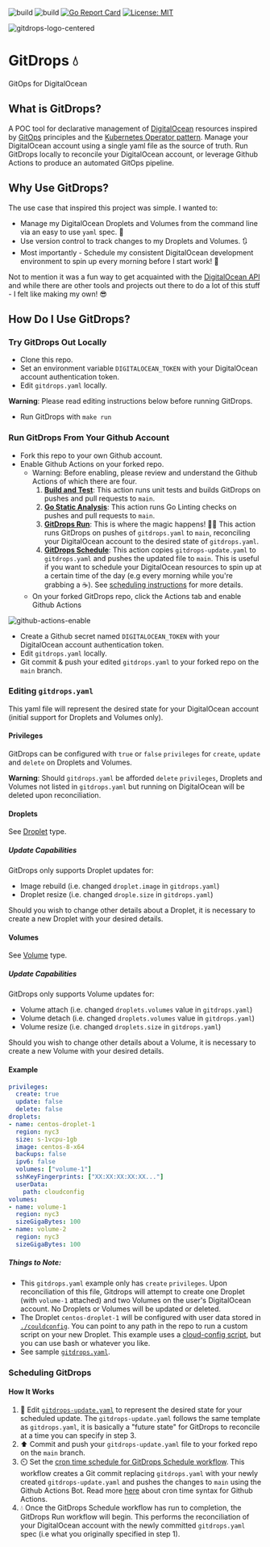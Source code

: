 ![build](https://github.com/cloudnativedude/gitdrops/actions/workflows/go-build-test.yaml/badge.svg)
![build](https://github.com/cloudnativedude/gitdrops/actions/workflows/go-static-analysis.yaml/badge.svg)
[![Go Report Card](https://goreportcard.com/badge/github.com/cloudnativedude/gitdrops)](https://goreportcard.com/report/github.com/cloudnativedude/gitdrops)
[![License: MIT](https://img.shields.io/badge/License-MIT-yellow.svg)](https://opensource.org/licenses/MIT)

![gitdrops-logo-centered](https://user-images.githubusercontent.com/41484746/119481306-726e6880-bd4a-11eb-9a3c-e3f3d849423f.png)

# GitDrops 💧
GitOps for DigitalOcean

## What is GitDrops?
A POC tool for declarative management of [DigitalOcean](https://developers.digitalocean.com/) resources inspired by [GitOps](https://www.weave.works/technologies/gitops/) principles and the [Kubernetes Operator pattern](https://kubernetes.io/docs/concepts/extend-kubernetes/operator/). Manage your DigitalOcean account using a single yaml file as the source of truth. Run GitDrops locally to reconcile your DigitalOcean account, or leverage Github Actions to produce an automated GitOps pipeline.

## Why Use GitDrops?
The use case that inspired this project was simple. I wanted to:
* Manage my DigitalOcean Droplets and Volumes from the command line via an easy to use `yaml` spec. 📝
* Use version control to track changes to my Droplets and Volumes. 🔃
* Most importantly - Schedule my consistent DigitalOcean development environment to spin up every morning before I start work! 🚀

Not to mention it was a fun way to get acquainted with the [DigitalOcean API](https://developers.digitalocean.com/documentation/v2/) and while there are other tools and projects out there to do a lot of this stuff - I felt like making my own! 😎 

## How Do I Use GitDrops?

### Try GitDrops Out Locally

* Clone this repo.
* Set an environment variable `DIGITALOCEAN_TOKEN` with your DigitalOcean account authentication token.
* Edit `gitdrops.yaml` locally. 

**Warning**: Please read editing instructions below before running GitDrops.

* Run GitDrops with `make run`

### Run GitDrops From Your Github Account

* Fork this repo to your own Github account.
* Enable Github Actions on your forked repo.
  * Warning: Before enabling, please review and understand the Github Actions of which there are four.
    1. **[Build and Test](https://github.com/cloudnativedude/gitdrops/blob/main/.github/workflows/go-build-test.yaml)**: This action runs unit tests and builds GitDrops on pushes and pull requests to `main`.
    2. **[Go Static Analysis](https://github.com/cloudnativedude/gitdrops/blob/main/.github/workflows/go-static-analysis.yaml)**: This action runs Go Linting checks on pushes and pull requests to `main`.
    3. **[GitDrops Run](https://github.com/cloudnativedude/gitdrops/blob/main/.github/workflows/gitdrops-run.yaml)**: This is where the magic happens! 🧙‍♂️ This action runs GitDrops on pushes of `gitdrops.yaml` to `main`, reconciling your DigitalOcean account to the desired state of `gitdrops.yaml`.
    4. **[GitDrops Schedule](https://github.com/cloudnativedude/gitdrops/blob/main/.github/workflows/gitdrops-schedule.yaml)**: This action copies `gitdrops-update.yaml` to `gitdrops.yaml` and pushes the updated file to `main`. This is useful if you want to schedule your DigitalOcean resources to spin up at a certain time of the day (e.g every morning while you're grabbing a ☕). See [scheduling instructions](#scheduling-gitdrops) for more details. 
  * On your forked GitDrops repo, click the Actions tab and enable Github Actions
  
![github-actions-enable](https://user-images.githubusercontent.com/41484746/119275751-ac3a5480-bc0e-11eb-92aa-92a2f85d3e7b.PNG)

* Create a Github secret named `DIGITALOCEAN_TOKEN` with your DigitalOcean account authentication token.
* Edit `gitdrops.yaml` locally.
* Git commit & push your edited `gitdrops.yaml` to your forked repo on the `main` branch.

### Editing `gitdrops.yaml`

This yaml file will represent the desired state for your DigitalOcean account (initial support for Droplets and Volumes only).

#### Privileges

GitDrops can be configured with `true` or `false` `privileges` for `create`, `update` and `delete` on Droplets and Volumes.

**Warning**: Should `gitdrops.yaml` be afforded `delete` `privileges`, Droplets and Volumes not listed in `gitdrops.yaml` but running on DigitalOcean will be deleted upon reconciliation.

#### Droplets

See [Droplet](https://github.com/cloudnativedude/gitdrops/blob/main/pkg/gitdrops/types.go#L17) type.

##### Update Capabilities

GitDrops only supports Droplet updates for:
* Image rebuild (i.e. changed `droplet.image` in `gitdrops.yaml`)
* Droplet resize (i.e. changed `drople.size` in `gitdrops.yaml`)

Should you wish to change other details about a Droplet, it is necessary to create a new Droplet with your desired details.

#### Volumes

See [Volume](https://github.com/cloudnativedude/gitdrops/blob/main/pkg/gitdrops/types.go#L33) type.

##### Update Capabilities

GitDrops only supports Volume updates for:
* Volume attach (i.e. changed `droplets.volumes` value in `gitdrops.yaml`)
* Volume detach (i.e. changed `droplets.volumes` value in `gitdrops.yaml`)
* Volume resize (i.e. changed `droplets.size` in `gitdrops.yaml`)

Should you wish to change other details about a Volume, it is necessary to create a new Volume with your desired details.

#### Example

```yaml
privileges:
  create: true
  update: false
  delete: false
droplets:
- name: centos-droplet-1
  region: nyc3
  size: s-1vcpu-1gb
  image: centos-8-x64         
  backups: false
  ipv6: false
  volumes: ["volume-1"]
  sshKeyFingerprints: ["XX:XX:XX:XX:XX..."]
  userData:
    path: cloudconfig
volumes:
- name: volume-1
  region: nyc3
  sizeGigaBytes: 100
- name: volume-2
  region: nyc3
  sizeGigaBytes: 100
```

##### Things to Note:
* This `gitdrops.yaml` example only has `create` `privileges`. Upon reconciliation of this file, Gitdrops will attempt to create one Droplet (with `volume-1` attached) and two Volumes on the user's DigitalOcean account. No Droplets or Volumes will be updated or deleted. 
* The Droplet `centos-droplet-1` will be configured with user data stored in [`./couldconfig`](https://github.com/cloudnativedude/gitdrops/blob/main/cloudconfig). You can point to any path in the repo to run a custom script on your new Droplet. This example uses a [cloud-config script](https://www.digitalocean.com/community/tutorials/an-introduction-to-cloud-config-scripting), but you can use bash or whatever you like.
* See sample [`gitdrops.yaml`](https://github.com/cloudnativedude/gitdrops/blob/main/gitdrops.yaml).

### Scheduling GitDrops

#### How It Works
1. 📝 Edit [`gitdrops-update.yaml`](https://github.com/cloudnativedude/gitdrops/blob/main/gitdrops-update.yaml) to represent the desired state for your scheduled update. The `gitdrops-update.yaml` follows the same template as `gitdrops.yaml`, it is basically a "future state" for GitDrops to reconcile at a time you can specify in step 3.
2. ⬆️ Commit and push your `gitdrops-update.yaml` file to your forked repo on the `main` branch.
3. ⏲️ Set the [cron time schedule for GitDrops Schedule workflow](https://github.com/cloudnativedude/gitdrops/blob/main/.github/workflows/gitdrops-schedule.yaml#L5). This workflow creates a Git commit replacing `gitdrops.yaml` with your newly created `gitdrops-update.yaml` and pushes the changes to `main` using the Github Actions Bot. Read more [here](https://docs.github.com/en/actions/reference/events-that-trigger-workflows#schedule) about cron time syntax for Github Actions.
4. 💧 Once the GitDrops Schedule workflow has run to completion, the GitDrops Run workflow will begin. This performs the reconciliation of your DigitalOcean account with the newly committed `gitdrops.yaml` spec (i.e what you originally specified in step 1).
